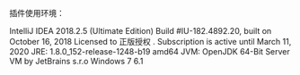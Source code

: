 插件使用环境：

IntelliJ IDEA 2018.2.5 (Ultimate Edition)
Build #IU-182.4892.20, built on October 16, 2018
Licensed to 正版授权 .
Subscription is active until March 11, 2020
JRE: 1.8.0_152-release-1248-b19 amd64
JVM: OpenJDK 64-Bit Server VM by JetBrains s.r.o
Windows 7 6.1

